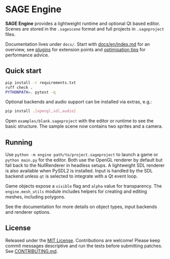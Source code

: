 # SAGE Engine

**SAGE Engine** provides a lightweight runtime and optional Qt based editor. Scenes are stored in the `.sagescene` format and full projects in `.sageproject` files.

Documentation lives under `docs/`. Start with [docs/en/index.md](docs/en/index.md) for an overview, see [plugins](docs/en/plugins.md) for extension points and [optimisation tips](docs/en/optimisation.md) for performance advice.

## Quick start
```bash
pip install -r requirements.txt
ruff check .
PYTHONPATH=. pytest -q
```
Optional backends and audio support can be installed via extras, e.g.:
```bash
pip install .[opengl,sdl,audio]
```

Open `examples/blank.sageproject` with the editor or runtime to see the basic structure. The sample scene now contains two sprites and a camera.

## Running
Use `python -m engine path/to/project.sageproject` to launch a game or `python main.py` for the editor. Both use the OpenGL renderer by default but fall back to the NullRenderer in headless setups. A lightweight SDL renderer is also available when PySDL2 is installed.
Input is handled by the SDL backend unless `qt` is selected to integrate with a Qt event loop.

Game objects expose a `visible` flag and `alpha` value for transparency. The
`engine.mesh_utils` module includes helpers for creating and editing meshes,
including polygons.

See the documentation for more details on object types, input backends and renderer options.

## License
Released under the [MIT License](LICENSE). Contributions are welcome! Please keep commit messages descriptive and run the tests before submitting patches. See [CONTRIBUTING.md](CONTRIBUTING.md).
